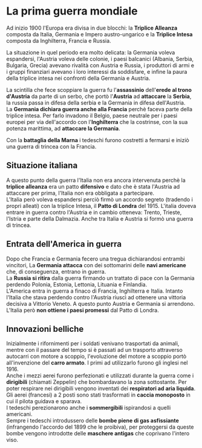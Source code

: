 # La prima guerra mondiale

Ad inizio 1900 l'Europa era divisa in due blocchi: la **Triplice Alleanza** composta da Italia, Germania e Impero austro-ungarico e la **Triplice Intesa** composta da Inghilterra, Francia e Russia.

La situazione in quel periodo era molto delicata: la Germania voleva espandersi, l'Austria voleva delle colonie, i paesi balcanici (Albania, Serbia, Bulgaria, Grecia) avevano rivalità con Austria e Russia, i produttori di armi e i gruppi finanziari avevano i loro interessi da soddisfare, e infine la paura della triplice intesa nei confronti della Germania e Austria.

La scintilla che fece scoppiare la guerra fu l'**assassinio** dell'**erede al trono d'Austria** da parte di un serbo, che portò l'**Austria** ad **attaccare** la **Serbia**, la russia passa in difesa della serbia e la Germania in difesa dell'Austria. \
La **Germania dichiara guerra anche alla Francia** perchè faceva parte della triplice intesa. Per farlo invadono il Belgio, paese neutrale per i paesi europei per via dell'accordo con l'**Inghilterra** che la costrinse, con la sua potenza marittima, ad **attaccare la Germania**.

Con la **battaglia della Marna** i tedeschi furono costretti a fermarsi e iniziò una guerra di trincea con la Francia.

## Situazione italiana

A questo punto della guerra l'Italia non era ancora intervenuta perchè la **triplice alleanza** era un patto **difensivo** e dato che è stata l'Austria ad attaccare per prima, l'Italia non era obbligata a partecipare. \
L'Italia però voleva espandersi perciò firmò un accordo segreto (tradendo i propri alleati) con la triplice Intesa, il **Patto di Londra** del 1915. L'italia doveva entrare in guerra contro l'Austria e in cambio otteneva: Trento, Trieste, l'Istria e parte della Dalmazia. Anche tra Italia e Austria si formò una guerra di trincea.

## Entrata dell'America in guerra

Dopo che Francia e Germania fecero una tregua dichiarandosi entrambi vincitori, La **Germania attacca** con dei sottomarini delle **navi americane** che, di conseguenza, entrano in guerra. \
La **Russia si ritira** dalla guerra firmando un trattato di pace con la Germania perdendo Polonia, Estonia, Lettonia, Lituania e Finlandia. \
L'America entra in guerra a finaco di Francia, Inghilterra e Italia. Intanto l'Italia che stava perdendo contro l'Austria riuscì ad ottenere una vittoria decisiva a Vittorio Veneto. A questo punto Austria e Germania si arrendono. L'Italia però **non ottiene i paesi promessi** dal Patto di Londra.

## Innovazioni belliche

Inizialmente i rifornimenti per i soldati venivano trasportati da animali, mentre con il passare del tempo si è passati ad un trasporto attraverso autocarri con motore a scoppio, l'evoluzione del motore a scoppio portò all'invenzione del **carro armato**. I primi ad utilizzarlo furono gli inglesi nel 1916. \
Anche i mezzi aerei furono perfezionati e utilizzati durante la guerra come i **dirigibili** (chiamati Zeppelin) che bombardavano la zona sottostante. Per poter respirare nei dirigibili vengono inventati dei **respiratori ad aria liquida**. Gli aerei (francesi) a 2 posti sono stati trasformati in **caccia monoposto** in cui il pilota guidava e sparava. \
I tedeschi perezionarono anche i **sommergibili** ispirandosi a quelli americani. \
Sempre i tedeschi introdussero delle **bombe piene di gas asfissiante** (infrangendo l'accordo del 1899 che le proibiva), per proteggersi da queste bombe vengono introdotte delle **maschere antigas** che coprivano l'intero viso.

